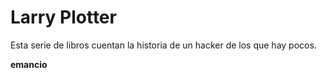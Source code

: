 # Larry Plotter

Esta serie de libros cuentan la historia de un hacker de los que hay pocos.

**emancio**
